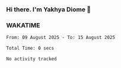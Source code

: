 ### Hi there. I'm Yakhya Diome 👋

### WAKATIME
<!--START_SECTION:waka-->

```txt
From: 09 August 2025 - To: 15 August 2025

Total Time: 0 secs

No activity tracked
```

<!--END_SECTION:waka-->
